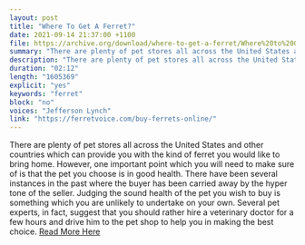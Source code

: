 ```yaml
---
layout: post
title: "Where To Get A Ferret?"
date: 2021-09-14 21:37:00 +1100
file: https://archive.org/download/where-to-get-a-ferret/Where%20to%20Get%20a%20Ferret.mp3
summary: "There are plenty of pet stores all across the United States and other countries which can provide you with the kind of ferret you would like to bring home."
description: "There are plenty of pet stores all across the United States and other countries which can provide you with the kind of ferret you would like to bring home.  However, one important point which you will need to make sure of is that the pet you choose is in good health. There have been several instances in the past where the buyer has been carried away by the hyper tone of the seller. Judging the sound health of the pet you wish to buy is something which you are unlikely to undertake on your own. Several pet experts, in fact, suggest that you should rather hire a veterinary doctor for a few hours and drive him to the pet shop to help you in making the best choice.<a href='https://ferretvoice.com/buy-ferrets-online/'>Read More Here</a>"
duration: "02:12" 
length: "1605369"
explicit: "yes" 
keywords: "ferret"
block: "no" 
voices: "Jefferson Lynch"
link: "https://ferretvoice.com/buy-ferrets-online/"
---
```


There are plenty of pet stores all across the United States and other countries which can provide you with the kind of ferret you would like to bring home.  However, one important point which you will need to make sure of is that the pet you choose is in good health. There have been several instances in the past where the buyer has been carried away by the hyper tone of the seller. Judging the sound health of the pet you wish to buy is something which you are unlikely to undertake on your own. Several pet experts, in fact, suggest that you should rather hire a veterinary doctor for a few hours and drive him to the pet shop to help you in making the best choice. [Read More Here](https://ferretvoice.com/buy-ferrets-online/)

